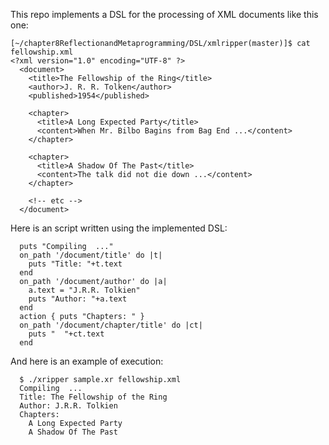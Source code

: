 This repo implements a DSL for the processing
of XML documents like this one:

    [~/chapter8ReflectionandMetaprogramming/DSL/xmlripper(master)]$ cat fellowship.xml 
    <?xml version="1.0" encoding="UTF-8" ?>
      <document>
        <title>The Fellowship of the Ring</title>
        <author>J. R. R. Tolken</author>
        <published>1954</published>
        
        <chapter>
          <title>A Long Expected Party</title>
          <content>When Mr. Bilbo Bagins from Bag End ...</content>
        </chapter>

        <chapter>
          <title>A Shadow Of The Past</title>
          <content>The talk did not die down ...</content>
        </chapter>

        <!-- etc -->
      </document>


Here is an script written using the implemented DSL:

      puts "Compiling  ..."
      on_path '/document/title' do |t| 
        puts "Title: "+t.text 
      end
      on_path '/document/author' do |a| 
        a.text = "J.R.R. Tolkien"
        puts "Author: "+a.text 
      end
      action { puts "Chapters: " }
      on_path '/document/chapter/title' do |ct| 
        puts "  "+ct.text 
      end

And here is an example of execution:

      $ ./xripper sample.xr fellowship.xml 
      Compiling  ...
      Title: The Fellowship of the Ring
      Author: J.R.R. Tolkien
      Chapters: 
        A Long Expected Party
        A Shadow Of The Past

